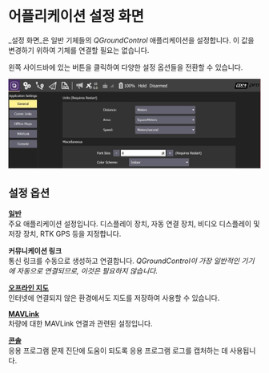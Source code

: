 # 어플리케이션 설정 화면

_설정 화면_은 일반 기체들의 _QGroundControl_ 애플리케이션을 설정합니다. 이 값을 변경하기 위하여 기체를 연결할 필요는 없습니다.

왼쪽 사이드바에 있는 버튼을 클릭하여 다양한 설정 옵션들을 전환할 수 있습니다.

![](../../../assets/settings/settings_view.jpg)

## 설정 옵션

**[일반](general.md)** <br />주요 애플리케이션 설정입니다. 디스플레이 장치, 자동 연결 장치, 비디오 디스플레이 및 저장 장치, RTK GPS 등을 지정합니다.

**커뮤니케이션 링크** <br />통신 링크를 수동으로 생성하고 연결합니다. _QGroundControl이 가장 일반적인 기기에 자동으로 연결되므로, 이것은 필요하지 않습니다._

**[오프라인 지도](offline_maps.md)** <br />인터넷에 연결되지 않은 환경에서도 지도를 저장하여 사용할 수 있습니다.

**[MAVLink](mavlink.md)** <br />차량에 대한 MAVLink 연결과 관련된 설정입니다.

**[콘솔](console_logging.md)** <br />응용 프로그램 문제 진단에 도움이 되도록 응용 프로그램 로그를 캡처하는 데 사용됩니다.
